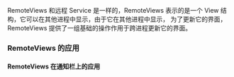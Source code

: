 RemoteViews 和远程 Service 是一样的，RemoteViews 表示的是一个 View 结构，它可以在其他进程中显示，由于它在其他进程中显示，
为了更新它的界面，RemoteViews 提供了一组基础的操作作用于跨进程更新它的界面。
### RemoteViews 的应用
#### RemoteViews 在通知栏上的应用
